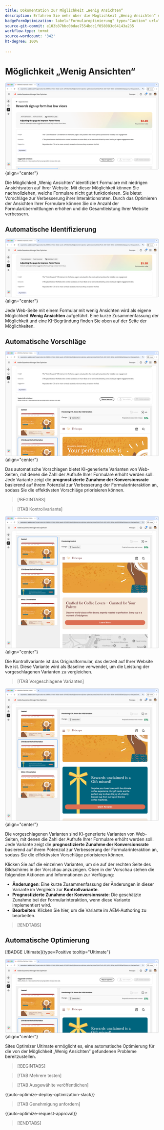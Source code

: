 ```yaml
---
title: Dokumentation zur Möglichkeit „Wenig Ansichten“
description: Erfahren Sie mehr über die Möglichkeit „Wenig Ansichten“ und darüber, wie Sie sie zur Verbesserung der Interaktion auf Ihrer Website verwenden können.
badgeFormOptimization: label="Formularoptimierung" type="Caution" url="../../opportunity-types/form-optimization.md" tooltip="Formularoptimierung"
source-git-commit: e103b37bbc0bdae7554bdc1f058083c64143a235
workflow-type: tm+mt
source-wordcount: '342'
ht-degree: 100%

---
```



# Möglichkeit „Wenig Ansichten“

![Möglichkeit „Wenig Ansichten“](./assets/low-views/hero.png){align="center"}

Die Möglichkeit „Wenig Ansichten“ identifiziert Formulare mit niedrigen Ansichtsraten auf Ihrer Website. Mit dieser Möglichkeit können Sie nachvollziehen, welche Formulare nicht gut funktionieren. Sie bietet Vorschläge zur Verbesserung ihrer Interaktionsraten. Durch das Optimieren der Ansichten Ihrer Formulare können Sie die Anzahl der Formularübermittlungen erhöhen und die Gesamtleistung Ihrer Website verbessern.

## Automatische Identifizierung

![Automatisches Identifizieren von wenig Ansichten](./assets/low-views/auto-identify.png){align="center"}

Jede Web-Seite mit einem Formular mit wenig Ansichten wird als eigene Möglichkeit **Wenig Ansichten** aufgeführt. Eine kurze Zusammenfassung der Möglichkeit und eine KI-Begründung finden Sie oben auf der Seite der Möglichkeiten.

## Automatische Vorschläge

![Automatische Vorschläge bei wenig Ansichten](./assets/low-views/auto-suggest.png){align="center"}

Das automatische Vorschlagen bietet KI-generierte Varianten von Web-Seiten, mit denen die Zahl der Aufrufe Ihrer Formulare erhöht werden soll. Jede Variante zeigt die **prognostizierte Zunahme der Konversionsrate** basierend auf ihrem Potenzial zur Verbesserung der Formularinteraktion an, sodass Sie die effektivsten Vorschläge priorisieren können.

>[!BEGINTABS]

>[!TAB Kontrollvariante]

![Kontrollvarianten](./assets/low-views/control-variation.png){align="center"}

Die Kontrollvariante ist das Originalformular, das derzeit auf Ihrer Website live ist. Diese Variante wird als Baseline verwendet, um die Leistung der vorgeschlagenen Varianten zu vergleichen.

>[!TAB Vorgeschlagene Varianten]

![Vorgeschlagene Varianten](./assets/low-views/suggested-variations.png){align="center"}

Die vorgeschlagenen Varianten sind KI-generierte Varianten von Web-Seiten, mit denen die Zahl der Aufrufe Ihrer Formulare erhöht werden soll. Jede Variante zeigt die **prognostizierte Zunahme der Konversionsrate** basierend auf ihrem Potenzial zur Verbesserung der Formularinteraktion an, sodass Sie die effektivsten Vorschläge priorisieren können.

Klicken Sie auf die einzelnen Varianten, um sie auf der rechten Seite des Bildschirms in der Vorschau anzuzeigen. Oben in der Vorschau stehen die folgenden Aktionen und Informationen zur Verfügung:

* **Änderungen**: Eine kurze Zusammenfassung der Änderungen in dieser Variante im Vergleich zur **Kontrollvariante**.
* **Prognostizierte Zunahme der Konversionsrate**: Die geschätzte Zunahme bei der Formularinteraktion, wenn diese Variante implementiert wird.
* **Bearbeiten**: Klicken Sie hier, um die Variante im AEM-Authoring zu bearbeiten.

>[!ENDTABS]

## Automatische Optimierung

[!BADGE Ultimate]{type=Positive tooltip="Ultimate"}

![Automatisches Optimieren bei wenig Ansichten](./assets/low-views/auto-optimize.png){align="center"}

Sites Optimizer Ultimate ermöglicht es, eine automatische Optimierung für die von der Möglichkeit „Wenig Ansichten“ gefundenen Probleme bereitzustellen.

>[!BEGINTABS]

>[!TAB Mehrere testen]


>[!TAB Ausgewählte veröffentlichen]

{{auto-optimize-deploy-optimization-slack}}

>[!TAB Genehmigung anfordern]

{{auto-optimize-request-approval}}

>[!ENDTABS]
